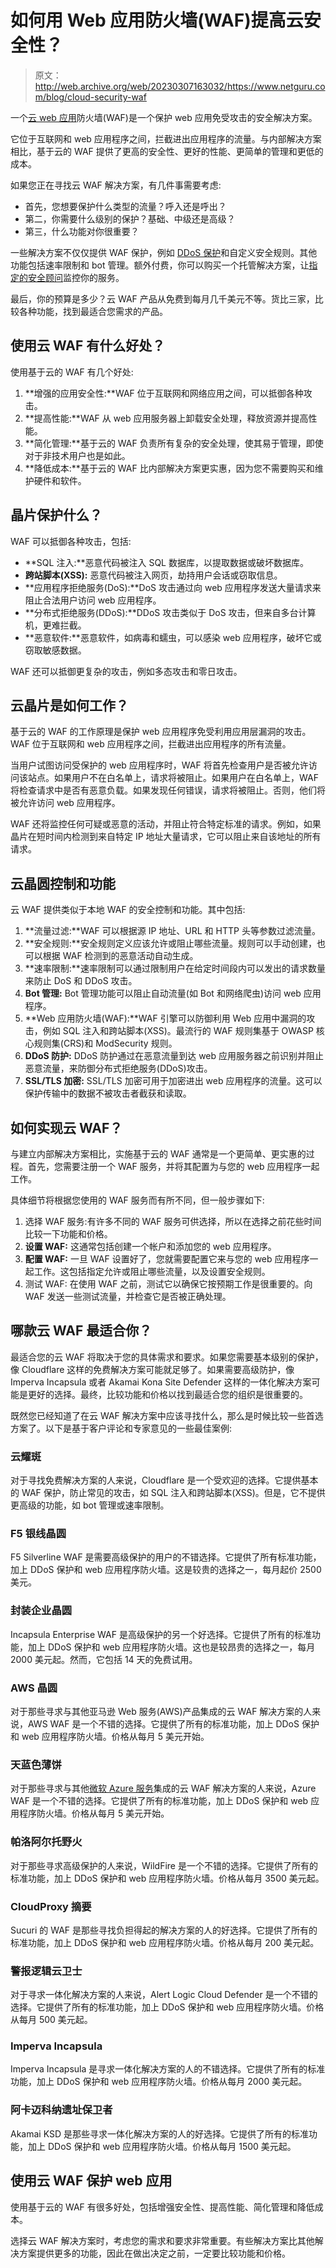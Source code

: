 # 如何用 Web 应用防火墙(WAF)提高云安全性？

> 原文：<http://web.archive.org/web/20230307163032/https://www.netguru.com/blog/cloud-security-waf>

 一个[云 web 应用](/web/20221206202503/https://www.netguru.com/services/cloud-application-development)防火墙(WAF)是一个保护 web 应用免受攻击的安全解决方案。

它位于互联网和 web 应用程序之间，拦截进出应用程序的流量。与内部解决方案相比，基于云的 WAF 提供了更高的安全性、更好的性能、更简单的管理和更低的成本。

如果您正在寻找云 WAF 解决方案，有几件事需要考虑:

*   首先，您想要保护什么类型的流量？呼入还是呼出？
*   第二，你需要什么级别的保护？基础、中级还是高级？
*   第三，什么功能对你很重要？

一些解决方案不仅仅提供 WAF 保护，例如 [DDoS 保护](http://web.archive.org/web/20221206202503/https://www.netguru.com/blog/infrastructure-ddos-protection)和自定义安全规则。其他功能包括速率限制和 bot 管理。额外付费，你可以购买一个托管解决方案，让[指定的安全顾问](/web/20221206202503/https://www.netguru.com/services/cybersecurity)监控你的服务。

最后，你的预算是多少？云 WAF 产品从免费到每月几千美元不等。货比三家，比较各种功能，找到最适合您需求的产品。

## 使用云 WAF 有什么好处？

使用基于云的 WAF 有几个好处:

1.  **增强的应用安全性:**WAF 位于互联网和网络应用之间，可以抵御各种攻击。
2.  **提高性能:**WAF 从 web 应用服务器上卸载安全处理，释放资源并提高性能。
3.  **简化管理:**基于云的 WAF 负责所有复杂的安全处理，使其易于管理，即使对于非技术用户也是如此。
4.  **降低成本:**基于云的 WAF 比内部解决方案更实惠，因为您不需要购买和维护硬件和软件。

## 晶片保护什么？

WAF 可以抵御各种攻击，包括:

*   **SQL 注入:**恶意代码被注入 SQL 数据库，以提取数据或破坏数据库。
*   **跨站脚本(XSS):** 恶意代码被注入网页，劫持用户会话或窃取信息。
*   **应用程序拒绝服务(DoS):**DoS 攻击通过向 web 应用程序发送大量请求来阻止合法用户访问 web 应用程序。
*   **分布式拒绝服务(DDoS):**DDoS 攻击类似于 DoS 攻击，但来自多台计算机，更难拦截。
*   **恶意软件:**恶意软件，如病毒和蠕虫，可以感染 web 应用程序，破坏它或窃取敏感数据。

WAF 还可以抵御更复杂的攻击，例如多态攻击和零日攻击。

## 云晶片是如何工作？

基于云的 WAF 的工作原理是保护 web 应用程序免受利用应用层漏洞的攻击。WAF 位于互联网和 web 应用程序之间，拦截进出应用程序的所有流量。

当用户试图访问受保护的 web 应用程序时，WAF 将首先检查用户是否被允许访问该站点。如果用户不在白名单上，请求将被阻止。如果用户在白名单上，WAF 将检查请求中是否有恶意负载。如果发现任何错误，请求将被阻止。否则，他们将被允许访问 web 应用程序。

WAF 还将监控任何可疑或恶意的活动，并阻止符合特定标准的请求。例如，如果晶片在短时间内检测到来自特定 IP 地址大量请求，它可以阻止来自该地址的所有请求。

## 云晶圆控制和功能

云 WAF 提供类似于本地 WAF 的安全控制和功能。其中包括:

1.  **流量过滤:**WAF 可以根据源 IP 地址、URL 和 HTTP 头等参数过滤流量。
2.  **安全规则:**安全规则定义应该允许或阻止哪些流量。规则可以手动创建，也可以根据 WAF 检测到的恶意活动自动生成。
3.  **速率限制:**速率限制可以通过限制用户在给定时间段内可以发出的请求数量来防止 DoS 和 DDoS 攻击。
4.  **Bot 管理:** Bot 管理功能可以阻止自动流量(如 Bot 和网络爬虫)访问 web 应用程序。
5.  **Web 应用防火墙(WAF):**WAF 引擎可以防御利用 Web 应用中漏洞的攻击，例如 SQL 注入和跨站脚本(XSS)。最流行的 WAF 规则集基于 OWASP 核心规则集(CRS)和 ModSecurity 规则。
6.  **DDoS 防护:** DDoS 防护通过在恶意流量到达 web 应用服务器之前识别并阻止恶意流量，来防御分布式拒绝服务(DDoS)攻击。
7.  **SSL/TLS 加密:** SSL/TLS 加密可用于加密进出 web 应用程序的流量。这可以保护传输中的数据不被攻击者截获和读取。

## 如何实现云 WAF？

与建立内部解决方案相比，实施基于云的 WAF 通常是一个更简单、更实惠的过程。首先，您需要注册一个 WAF 服务，并将其配置为与您的 web 应用程序一起工作。

具体细节将根据您使用的 WAF 服务而有所不同，但一般步骤如下:

1.  选择 WAF 服务:有许多不同的 WAF 服务可供选择，所以在选择之前花些时间比较一下功能和价格。
2.  **设置 WAF:** 这通常包括创建一个帐户和添加您的 web 应用程序。
3.  **配置 WAF:** 一旦 WAF 设置好了，您就需要配置它来与您的 web 应用程序一起工作。这包括指定允许或阻止哪些流量，以及设置安全规则。
4.  测试 WAF: 在使用 WAF 之前，测试它以确保它按预期工作是很重要的。向 WAF 发送一些测试流量，并检查它是否被正确处理。

## 哪款云 WAF 最适合你？

最适合您的云 WAF 将取决于您的具体需求和要求。如果您需要基本级别的保护，像 Cloudflare 这样的免费解决方案可能就足够了。如果需要高级防护，像 Imperva Incapsula 或者 Akamai Kona Site Defender 这样的一体化解决方案可能是更好的选择。最终，比较功能和价格以找到最适合您的组织是很重要的。

既然您已经知道了在云 WAF 解决方案中应该寻找什么，那么是时候比较一些首选方案了。以下是基于客户评论和专家意见的一些最佳案例:

### 云耀斑

对于寻找免费解决方案的人来说，Cloudflare 是一个受欢迎的选择。它提供基本的 WAF 保护，防止常见的攻击，如 SQL 注入和跨站脚本(XSS)。但是，它不提供更高级的功能，如 bot 管理或速率限制。

### F5 银线晶圆

F5 Silverline WAF 是需要高级保护的用户的不错选择。它提供了所有标准功能，加上 DDoS 保护和 web 应用程序防火墙。这是较贵的选择之一，每月起价 2500 美元。

### 封装企业晶圆

Incapsula Enterprise WAF 是高级保护的另一个好选择。它提供了所有的标准功能，加上 DDoS 保护和 web 应用程序防火墙。这也是较昂贵的选择之一，每月 2000 美元起。然而，它包括 14 天的免费试用。

### AWS 晶圆

对于那些寻求与其他亚马逊 Web 服务(AWS)产品集成的云 WAF 解决方案的人来说，AWS WAF 是一个不错的选择。它提供了所有的标准功能，加上 DDoS 保护和 web 应用程序防火墙。价格从每月 5 美元开始。

### 天蓝色薄饼

对于那些寻求与其他[微软 Azure 服务](/web/20221206202503/https://www.netguru.com/services/azure-managed-services)集成的云 WAF 解决方案的人来说，Azure WAF 是一个不错的选择。它提供了所有的标准功能，加上 DDoS 保护和 web 应用程序防火墙。价格从每月 5 美元开始。

### 帕洛阿尔托野火

对于那些寻求高级保护的人来说，WildFire 是一个不错的选择。它提供了所有的标准功能，加上 DDoS 保护和 web 应用程序防火墙。价格从每月 3500 美元起。

### CloudProxy 摘要

Sucuri 的 WAF 是那些寻找负担得起的解决方案的人的好选择。它提供了所有的标准功能，加上 DDoS 保护和 web 应用程序防火墙。价格从每月 200 美元起。

### 警报逻辑云卫士

对于寻求一体化解决方案的人来说，Alert Logic Cloud Defender 是一个不错的选择。它提供了所有的标准功能，加上 DDoS 保护和 web 应用程序防火墙。价格从每月 500 美元起。

### Imperva Incapsula

Imperva Incapsula 是寻求一体化解决方案的人的不错选择。它提供了所有的标准功能，加上 DDoS 保护和 web 应用程序防火墙。价格从每月 2000 美元起。

### 阿卡迈科纳遗址保卫者

Akamai KSD 是那些寻求一体化解决方案的人的好选择。它提供了所有的标准功能，加上 DDoS 保护和 web 应用程序防火墙。价格从每月 1500 美元起。

## 使用云 WAF 保护 web 应用

使用基于云的 WAF 有很多好处，包括增强安全性、提高性能、简化管理和降低成本。

选择云 WAF 解决方案时，考虑您的需求和要求非常重要。有些解决方案比其他解决方案提供更多的功能，因此在做出决定之前，一定要比较功能和价格。